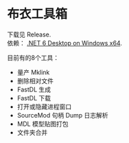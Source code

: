 # 布衣工具箱

下载见 Release.   
依赖： [.NET 6 Desktop on Windows x64](https://dotnet.microsoft.com/zh-cn/download/dotnet/6.0).   

目前有的8个工具：  
- 量产 Mklink
- 删除相对文件
- FastDL 生成
- FastDL 下载
- 打开或隐藏进程窗口
- SourceMod 句柄 Dump 日志解析
- MDL 模型贴图打包
- 文件夹合并